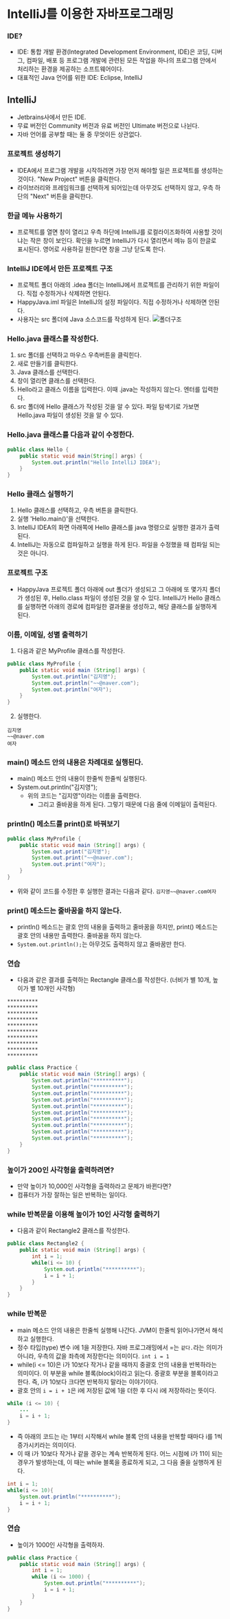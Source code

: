 # IntelliJ를 이용한 자바프로그래밍

### IDE?

- IDE: 통합 개발 환경(Integrated Development Environment, IDE)은 코딩, 디버그, 컴파일, 배포 등 프로그램 개발에 관련된 모든 작업을 하나의 프로그램 안에서 처리하는 환경을 제공하는 소프트웨어이다.
- 대표적인 Java 언어를 위한 IDE: Eclipse, IntelliJ

## IntelliJ

- Jetbrains사에서 만든 IDE.
- 무료 버전인 Community 버전과 유료 버전인 Ultimate 버전으로 나뉜다.
- 자바 언어를 공부할 때는 둘 중 무엇이든 상관없다.

### 프로젝트 생성하기

- IDEA에서 프로그램 개발을 시작하려면 가장 먼저 해야할 일은 프로젝트를 생성하는 것이다. "New Project" 버튼을 클릭한다.
- 라이브러리와 프레임워크를 선택하게 되어있는데 아무것도 선택하지 않고, 우측 하단의 "Next" 버튼을 클릭한다.

### 한글 메뉴 사용하기

- 프로젝트를 열면 창이 열리고 우측 하단에 IntelliJ를 로컬라이즈화하여 사용할 것이냐는 작은 창이 보인다. 확인을 누르면 IntelliJ가 다시 열리면서 메뉴 등이 한글로 표시된다. 영어로 사용하길 원한다면 창을 그냥 닫도록 한다.

### IntelliJ IDE에서 만든 프로젝트 구조

- 프로젝트 폴더 아래의 .idea 폴더는 IntelliJ에서 프로젝트를 관리하기 위한 파일이다. 직접 수정하거나 삭제하면 안된다.
- HappyJava.iml 파일은 IntelliJ의 설정 파일이다. 직접 수정하거나 삭제하면 안된다.
- 사용자는 src 폴더에 Java 소스코드를 작성하게 된다.
  ![폴더구조](https://velog.velcdn.com/images/ji01217/post/97fabc81-5d62-47b3-a246-d87c69becad8/image.png)

### Hello.java 클래스를 작성한다.

1. src 폴더를 선택하고 마우스 우측버튼을 클릭힌다.
2. 새로 만들기를 클릭한다.
3. Java 클래스를 선택한다.
4. 창이 열리면 클래스를 선택한다.
5. Hello라고 클래스 이름을 입력한다. 이때 .java는 작성하지 않는다. 엔터를 입력한다.
6. src 폴더에 Hello 클래스가 작성된 것을 알 수 있다. 파일 탐색기로 가보면 Hello.java 파일이 생성된 것을 알 수 있다.

### Hello.java 클래스를 다음과 같이 수정한다.

```java
public class Hello {
	public static void main(String[] args) {
    	System.out.println("Hello IntelliJ IDEA");
    }
}
```

### Hello 클래스 실행하기

1. Hello 클래스를 선택하고, 우측 버튼을 클릭한다.
2. 실행 'Hello.main()'을 선택한다.
3. IntelliJ IDEA의 화면 아래쪽에 Hello 클래스를 java 명령으로 실행한 결과가 출력된다.
4. IntelliJ는 자동으로 컴파일하고 실행을 하게 된다. 파일을 수정했을 때 컴파일 되는 것은 아니다.

### 프로젝트 구조

- HappyJava 프로젝트 폴더 아래에 out 폴더가 생성되고 그 아래에 또 몇가지 폴더가 생성된 후, Hello.class 파일이 생성된 것을 알 수 있다. IntelliJ가 Hello 클래스를 실행하면 아래의 경로에 컴파일한 결과물을 생성하고, 해당 클래스를 실행하게 된다.

### 이름, 이메일, 성별 출력하기

1. 다음과 같은 MyProfile 클래스를 작성한다.

```java
public class MyProfile {
	public static void main (String[] args) {
    	System.out.println("김지영");
        System.out.println("~~@naver.com");
        System.out.println("여자");
    }
}
```

2. 실행한다.

```
김지영
~~@naver.com
여자
```

### main() 메소드 안의 내용은 차례대로 실행된다.

- main() 메소드 안의 내용이 한줄씩 한줄씩 실행된다.
- System.out.println("김지영");
  - 위의 코드는 "김지영"이라는 이름을 출력한다.
    - 그리고 줄바꿈을 하게 된다. 그렇기 때문에 다음 줄에 이메일이 출력된다.

### println() 메소드를 print()로 바꿔보기

```java
public class MyProfile {
	public static void main (String[] args) {
    	System.out.print("김지영");
        System.out.print("~~@naver.com");
        System.out.print("여자");
    }
}
```

- 위와 같이 코드를 수정한 후 실행한 결과는 다음과 같다.
  `김지영~~@naver.com여자`

### print() 메소드는 줄바꿈을 하지 않는다.

- println() 메소드는 괄호 안의 내용을 출력하고 줄바꿈을 하지만, print() 메소드는 괄호 안의 내용만 출력한다. 줄바꿈을 하지 않는다.
- `System.out.println();`는 아무것도 출력하지 않고 줄바꿈만 한다.

### 연습

- 다음과 같은 결과를 출력하는 Rectangle 클래스를 작성한다. (너비가 별 10개, 높이가 별 10개인 사각형)

```
**********
**********
**********
**********
**********
**********
**********
**********
**********
**********
```

```java
public class Practice {
    public static void main (String[] args) {
        System.out.println("**********");
        System.out.println("**********");
        System.out.println("**********");
        System.out.println("**********");
        System.out.println("**********");
        System.out.println("**********");
        System.out.println("**********");
        System.out.println("**********");
        System.out.println("**********");
        System.out.println("**********");
    }
}
```

### 높이가 200인 사각형을 출력하려면?

- 만약 높이가 10,000인 사각형을 출력하라고 문제가 바뀐다면?
- 컴퓨터가 가장 잘하는 일은 반복하는 일이다.

### while 반복문을 이용해 높이가 10인 사각형 출력하기

- 다음과 같이 Rectangle2 클래스를 작성한다.

```java
public class Rectangle2 {
	public static void main (String[] args) {
    	int i = 1;
        while(i <= 10) {
        	System.out.println("**********");
            i = i + 1;
        }
    }
}
```

### while 반복문

- main 메소드 안의 내용은 한줄씩 실행해 나간다. JVM이 한줄씩 읽어나가면서 해석하고 실행한다.
- 정수 타입(type) 변수 i에 1을 저장한다. 자바 프로그래밍에서 =는 `같다.`라는 의미가 아니라, 우측의 값을 좌측에 저장한다는 의미이다.
  `int i = 1`
- while(i <= 10)은 i가 10보다 작거나 같을 때까지 중괄호 안의 내용을 반복하라는 의미이다. 이 부분을 while 블록(block)이라고 읽는다. 중괄호 부분을 블록이라고 한다. 즉, i가 10보다 크다면 반복하지 말라는 이야기이다.
- 괄호 안의 `i = i + 1`은 i에 저장된 값에 1을 더한 후 다시 i에 저장하라는 뜻이다.

```java
while (i <= 10) {
	...
    i = i + 1;
}
```

- 즉 아래의 코드는 i는 1부터 시작해서 while 블록 안의 내용을 반복할 때마다 i를 1씩 증가시키라는 의미이다.
- 이 때 i가 10보다 작거나 같을 경우는 계속 반복하게 된다. 어느 시점에 i가 11이 되는 경우가 발생하는데, 이 때는 while 블록을 종료하게 되고, 그 다음 줄을 실행하게 된다.

```java
int i = 1;
while(i <= 10){
	System.out.println("**********");
    i = i + 1;
}
```

### 연습

- 높이가 1000인 사각형을 출력하자.

```java
public class Practice {
    public static void main (String[] args) {
        int i = 1;
        while (i <= 1000) {
            System.out.println("**********");
            i = i + 1;
        }
    }
}
```
